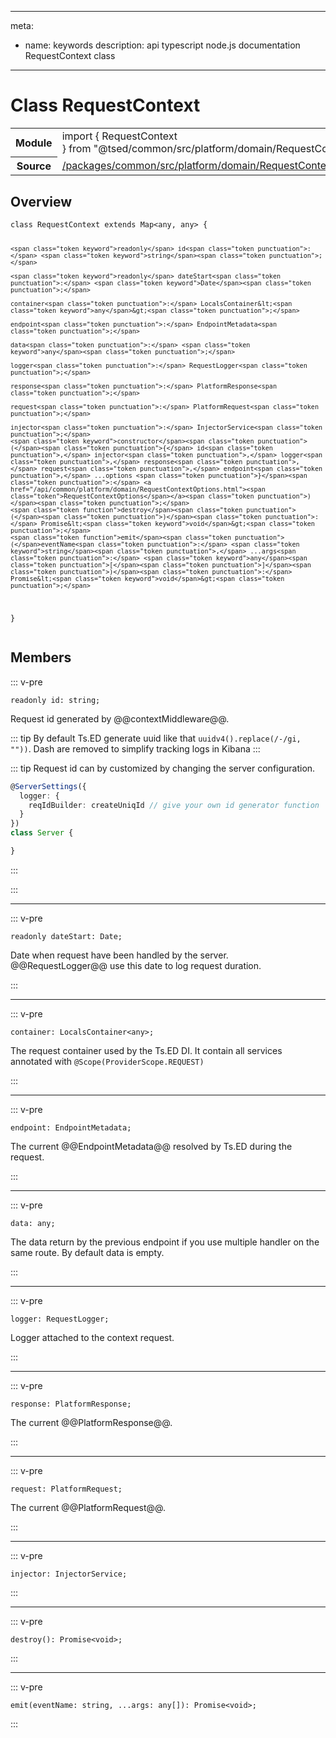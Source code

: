 
---
meta:
 - name: keywords
   description: api typescript node.js documentation RequestContext class
---
# Class RequestContext

<Badge text="Class" type="class"/>  <Badge text="private" title="private" type="private"/>
<!-- Summary -->
<section class="table-features"><table class="is-full-width"><tbody><tr><th>Module</th><td><div class="lang-typescript"><span class="token keyword">import</span> { RequestContext }&nbsp;<span class="token keyword">from</span>&nbsp;<span class="token string">"@tsed/common/src/platform/domain/RequestContext"</span></div></td></tr><tr><th>Source</th><td><a href="https://github.com/repo/blob/v1.0.0/packages/common/src/platform/domain/RequestContext.ts#L0-L0">/packages/common/src/platform/domain/RequestContext.ts</a></td></tr></tbody></table></section>

<!-- Overview -->
## Overview


<div class="language-typescript"><pre class="language-typescript" v-pre=""><code class="typescript-lang "><span class="token keyword">class</span> RequestContext <span class="token keyword">extends</span> Map&lt;<span class="token keyword">any</span><span class="token punctuation">,</span> <span class="token keyword">any</span>&gt; <span class="token punctuation">{</span>
    
    <span class="token keyword">readonly</span> id<span class="token punctuation">:</span> <span class="token keyword">string</span><span class="token punctuation">;</span>
    
    <span class="token keyword">readonly</span> dateStart<span class="token punctuation">:</span> <span class="token keyword">Date</span><span class="token punctuation">;</span>
    
    container<span class="token punctuation">:</span> LocalsContainer&lt;<span class="token keyword">any</span>&gt;<span class="token punctuation">;</span>
    
    endpoint<span class="token punctuation">:</span> EndpointMetadata<span class="token punctuation">;</span>
    
    data<span class="token punctuation">:</span> <span class="token keyword">any</span><span class="token punctuation">;</span>
    
    logger<span class="token punctuation">:</span> RequestLogger<span class="token punctuation">;</span>
    
    response<span class="token punctuation">:</span> PlatformResponse<span class="token punctuation">;</span>
    
    request<span class="token punctuation">:</span> PlatformRequest<span class="token punctuation">;</span>
    
    injector<span class="token punctuation">:</span> InjectorService<span class="token punctuation">;</span>
    <span class="token keyword">constructor</span><span class="token punctuation">(</span><span class="token punctuation">{</span> id<span class="token punctuation">,</span> injector<span class="token punctuation">,</span> logger<span class="token punctuation">,</span> response<span class="token punctuation">,</span> request<span class="token punctuation">,</span> endpoint<span class="token punctuation">,</span> ...options <span class="token punctuation">}</span><span class="token punctuation">:</span> <a href="/api/common/platform/domain/RequestContextOptions.html"><span class="token">RequestContextOptions</span></a><span class="token punctuation">)</span><span class="token punctuation">;</span>
    <span class="token function">destroy</span><span class="token punctuation">(</span><span class="token punctuation">)</span><span class="token punctuation">:</span> Promise&lt;<span class="token keyword">void</span>&gt;<span class="token punctuation">;</span>
    <span class="token function">emit</span><span class="token punctuation">(</span>eventName<span class="token punctuation">:</span> <span class="token keyword">string</span><span class="token punctuation">,</span> ...args<span class="token punctuation">:</span> <span class="token keyword">any</span><span class="token punctuation">[</span><span class="token punctuation">]</span><span class="token punctuation">)</span><span class="token punctuation">:</span> Promise&lt;<span class="token keyword">void</span>&gt;<span class="token punctuation">;</span>
<span class="token punctuation">}</span></code></pre></div>



<!-- Members -->




## Members


::: v-pre

<div class="method-overview">
<div class="language-typescript"><pre class="language-typescript" v-pre=""><code class="typescript-lang "><span class="token keyword">readonly</span> id<span class="token punctuation">:</span> <span class="token keyword">string</span><span class="token punctuation">;</span></code></pre></div>

</div>



Request id generated by @@contextMiddleware@@.

::: tip
By default Ts.ED generate uuid like that `uuidv4().replace(/-/gi, ""))`.
Dash are removed to simplify tracking logs in Kibana
:::

::: tip
Request id can by customized by changing the server configuration.

```typescript
@ServerSettings({
  logger: {
    reqIdBuilder: createUniqId // give your own id generator function
  }
})
class Server {

}
```
:::




:::



***



::: v-pre

<div class="method-overview">
<div class="language-typescript"><pre class="language-typescript" v-pre=""><code class="typescript-lang "><span class="token keyword">readonly</span> dateStart<span class="token punctuation">:</span> <span class="token keyword">Date</span><span class="token punctuation">;</span></code></pre></div>

</div>



Date when request have been handled by the server. @@RequestLogger@@ use this date to log request duration.



:::



***



::: v-pre

<div class="method-overview">
<div class="language-typescript"><pre class="language-typescript" v-pre=""><code class="typescript-lang ">container<span class="token punctuation">:</span> LocalsContainer&lt;<span class="token keyword">any</span>&gt;<span class="token punctuation">;</span></code></pre></div>

</div>



The request container used by the Ts.ED DI. It contain all services annotated with `@Scope(ProviderScope.REQUEST)`



:::



***



::: v-pre

<div class="method-overview">
<div class="language-typescript"><pre class="language-typescript" v-pre=""><code class="typescript-lang ">endpoint<span class="token punctuation">:</span> EndpointMetadata<span class="token punctuation">;</span></code></pre></div>

</div>



The current @@EndpointMetadata@@ resolved by Ts.ED during the request.



:::



***



::: v-pre

<div class="method-overview">
<div class="language-typescript"><pre class="language-typescript" v-pre=""><code class="typescript-lang ">data<span class="token punctuation">:</span> <span class="token keyword">any</span><span class="token punctuation">;</span></code></pre></div>

</div>



The data return by the previous endpoint if you use multiple handler on the same route. By default data is empty.



:::



***



::: v-pre

<div class="method-overview">
<div class="language-typescript"><pre class="language-typescript" v-pre=""><code class="typescript-lang ">logger<span class="token punctuation">:</span> RequestLogger<span class="token punctuation">;</span></code></pre></div>

</div>



Logger attached to the context request.



:::



***



::: v-pre

<div class="method-overview">
<div class="language-typescript"><pre class="language-typescript" v-pre=""><code class="typescript-lang ">response<span class="token punctuation">:</span> PlatformResponse<span class="token punctuation">;</span></code></pre></div>

</div>



The current @@PlatformResponse@@.



:::



***



::: v-pre

<div class="method-overview">
<div class="language-typescript"><pre class="language-typescript" v-pre=""><code class="typescript-lang ">request<span class="token punctuation">:</span> PlatformRequest<span class="token punctuation">;</span></code></pre></div>

</div>



The current @@PlatformRequest@@.



:::



***



::: v-pre

<div class="method-overview">
<div class="language-typescript"><pre class="language-typescript" v-pre=""><code class="typescript-lang ">injector<span class="token punctuation">:</span> InjectorService<span class="token punctuation">;</span></code></pre></div>

</div>



:::



***



::: v-pre

<div class="method-overview">
<div class="language-typescript"><pre class="language-typescript" v-pre=""><code class="typescript-lang "><span class="token function">destroy</span><span class="token punctuation">(</span><span class="token punctuation">)</span><span class="token punctuation">:</span> Promise&lt;<span class="token keyword">void</span>&gt;<span class="token punctuation">;</span></code></pre></div>

</div>



:::



***



::: v-pre

<div class="method-overview">
<div class="language-typescript"><pre class="language-typescript" v-pre=""><code class="typescript-lang "><span class="token function">emit</span><span class="token punctuation">(</span>eventName<span class="token punctuation">:</span> <span class="token keyword">string</span><span class="token punctuation">,</span> ...args<span class="token punctuation">:</span> <span class="token keyword">any</span><span class="token punctuation">[</span><span class="token punctuation">]</span><span class="token punctuation">)</span><span class="token punctuation">:</span> Promise&lt;<span class="token keyword">void</span>&gt;<span class="token punctuation">;</span></code></pre></div>

</div>



:::









